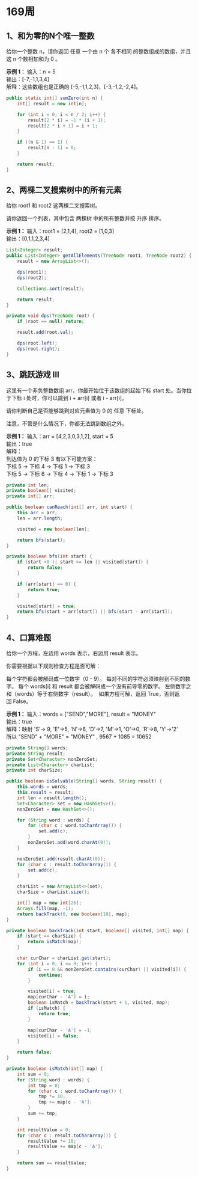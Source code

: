 # 169周


## 1、和为零的N个唯一整数

给你一个整数 n，请你返回 任意 一个由 n 个 各不相同 的整数组成的数组，并且这 n 个数相加和为 0 。

**示例 1：**
输入：n = 5  
输出：[-7,-1,1,3,4]  
解释：这些数组也是正确的 [-5,-1,1,2,3]，[-3,-1,2,-2,4]。  

```java
public static int[] sumZero(int n) {
    int[] result = new int[n];

    for (int i = 0; i < n / 2; i++) {
        result[2 * i] = -1 * (i + 1);
        result[2 * i + 1] = i + 1;
    }

    if ((n & 1) == 1) {
        result[n - 1] = 0;
    }

    return result;
}
```

## 2、两棵二叉搜索树中的所有元素

给你 root1 和 root2 这两棵二叉搜索树。

请你返回一个列表，其中包含 两棵树 中的所有整数并按 升序 排序。

**示例 1：**
输入：root1 = [2,1,4], root2 = [1,0,3]  
输出：[0,1,1,2,3,4]  

```java
List<Integer> result;
public List<Integer> getAllElements(TreeNode root1, TreeNode root2) {
    result = new ArrayList<>();

    dps(root1);
    dps(root2);

    Collections.sort(result);

    return result;
}

private void dps(TreeNode root) {
    if (root == null) return;

    result.add(root.val);

    dps(root.left);
    dps(root.right);
}
```

## 3、跳跃游戏 III

这里有一个非负整数数组 arr，你最开始位于该数组的起始下标 start 处。当你位于下标 i 处时，你可以跳到 i + arr[i] 或者 i - arr[i]。

请你判断自己是否能够跳到对应元素值为 0 的 任意 下标处。

注意，不管是什么情况下，你都无法跳到数组之外。

**示例 1：**
输入：arr = [4,2,3,0,3,1,2], start = 5  
输出：true  
解释：  
到达值为 0 的下标 3 有以下可能方案：  
下标 5 -> 下标 4 -> 下标 1 -> 下标 3  
下标 5 -> 下标 6 -> 下标 4 -> 下标 1 -> 下标 3  

```java
private int len;
private boolean[] visited;
private int[] arr;

public boolean canReach(int[] arr, int start) {
    this.arr = arr;
    len = arr.length;

    visited = new boolean[len];

    return bfs(start);
}

private boolean bfs(int start) {
    if (start <0 || start >= len || visited[start]) {
        return false;
    }

    if (arr[start] == 0) {
        return true;
    }

    visited[start] = true;
    return bfs(start + arr[start]) || bfs(start - arr[start]);
}
```

## 4、口算难题

给你一个方程，左边用 words 表示，右边用 result 表示。

你需要根据以下规则检查方程是否可解：

每个字符都会被解码成一位数字（0 - 9）。
每对不同的字符必须映射到不同的数字。
每个 words[i] 和 result 都会被解码成一个没有前导零的数字。
左侧数字之和（words）等于右侧数字（result）。 
如果方程可解，返回 True，否则返回 False。

**示例 1：**
输入：words = ["SEND","MORE"], result = "MONEY"  
输出：true  
解释：映射 'S'-> 9, 'E'->5, 'N'->6, 'D'->7, 'M'->1, 'O'->0, 'R'->8, 'Y'->'2'  
所以 "SEND" + "MORE" = "MONEY" ,  9567 + 1085 = 10652  

```java
private String[] words;
private String result;
private Set<Character> nonZeroSet;
private List<Character> charList;
private int charSize;

public boolean isSolvable(String[] words, String result) {
    this.words = words;
    this.result = result;
    int len = result.length();
    Set<Character> set = new HashSet<>();
    nonZeroSet = new HashSet<>();

    for (String word : words) {
        for (char c : word.toCharArray()) {
            set.add(c);
        }
        nonZeroSet.add(word.charAt(0));
    }

    nonZeroSet.add(result.charAt(0));
    for (char c : result.toCharArray()) {
        set.add(c);
    }

    charList = new ArrayList<>(set);
    charSize = charList.size();

    int[] map = new int[26];
    Arrays.fill(map, -1);
    return backTrack(0, new boolean[10], map);
}

private boolean backTrack(int start, boolean[] visited, int[] map) {
    if (start == charSize) {
        return isMatch(map);
    }

    char curChar = charList.get(start);
    for (int i = 0; i <= 9; i++) {
        if (i == 0 && nonZeroSet.contains(curChar) || visited[i]) {
            continue;
        }

        visited[i] = true;
        map[curChar - 'A'] = i;
        boolean isMatch = backTrack(start + 1, visited, map);
        if (isMatch) {
            return true;
        }

        map[curChar - 'A'] = -1;
        visited[i] = false;
    }

    return false;
}

private boolean isMatch(int[] map) {
    int sum = 0;
    for (String word : words) {
        int tmp = 0;
        for (char c : word.toCharArray()) {
            tmp *= 10;
            tmp += map[c - 'A'];
        }
        sum += tmp;
    }

    int resultValue = 0;
    for (char c : result.toCharArray()) {
        resultValue *= 10;
        resultValue += map[c - 'A'];
    }

    return sum == resultValue;
}
```